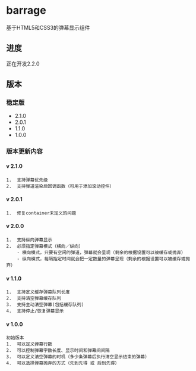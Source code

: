 # barrage
基于HTML5和CSS3的弹幕显示组件


## 进度
正在开发2.2.0

## 版本

### 稳定版
- 2.1.0
- 2.0.1
- 1.1.0
- 1.0.0

### 版本更新内容

#### v 2.1.0
	1.	支持弹幕优先级
	2.	支持弹道渲染后回调函数（可用于添加滚动控件）

#### v 2.0.1
	1.	修复container未定义的问题

#### v 2.0.0
	1.	支持纵向弹幕显示
	2.	必须指定弹幕模式（横向／纵向）
		- 横向模式，只要有空闲的弹道，弹幕就会呈现（剩余的根据设置可以被缓存或抛弃）
		- 纵向模式，每隔指定时间就会把一定数量的弹幕呈现（剩余的根据设置可以被缓存或抛弃）

#### v 1.1.0
	1.	支持定义缓存弹幕队列长度
	2.	支持清空弹幕缓存队列
	3.	支持主动清空弹幕(包括缓存队列)
	4.	支持停止/恢复弹幕显示

#### v 1.0.0
    初始版本
    1.	可以定义弹幕行数
    2.	可以控制弹幕字数长度、显示时间和弹幕间间隔
    3.	可以定义清空弹幕的时机（多少条弹幕后执行清空显示结束的弹幕）
    4.	可以选择弹幕抛弃的方式（先到先得 或 后到先得）
